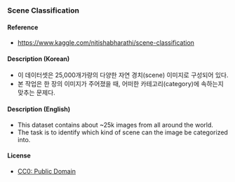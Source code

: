 ### Scene Classification

#### Reference

* https://www.kaggle.com/nitishabharathi/scene-classification

#### Description (Korean)

* 이 데이터셋은 25,000개가량의 다양한 자연 경치(scene) 이미지로 구성되어 있다.
* 본 작업은 한 장의 이미지가 주어졌을 때, 어떠한 카테고리(category)에 속하는지 맞추는 문제다.

#### Description (English)

* This dataset contains about ~25k images from all around the world.
* The task is to identify which kind of scene can the image be categorized into.

#### License

* [CC0: Public Domain](https://creativecommons.org/publicdomain/zero/1.0/)